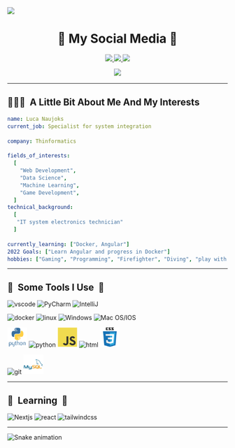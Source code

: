 <p>
  <img src="https://cdn.discordapp.com/attachments/928355958281883748/1032721085831057428/github-header-image.png" align="center"/>
</p>

<h1 align="center">
  💬 My Social Media 💬
</h1>

<p align="center">
<a href="https://bobby68.de" target="_blank">
  <img height="50" src="https://user-images.githubusercontent.com/46517096/166972883-f5f1d88c-0246-4374-88ac-ded0f2cf0699.png"/>
  
<a href="https://discord.com/users/528982743623925781" target="_blank">
  <img height="50" src="https://img.icons8.com/color/344/discord-new-logo.png"/>
</a>
<a href="https://stackoverflow.com/users/20371424/bobby68" target="_blank">
  <img height="50" src="https://github.com/luca-naujoks/pictures/blob/1559270bea4c79e7fb11cd3a69d232f456c18ff9/pngwing.com.png"/>
</a>
</p>

<p align="center">
  <img src= "https://giffiles.alphacoders.com/487/48723.gif">
</p>

---

<h2> 👨🏻‍💻 &nbsp;A Little Bit About Me And My Interests</h2>

```yaml
name: Luca Naujoks
current_job: Specialist for system integration

company: Thinformatics

fields_of_interests:
  [
    "Web Development",
    "Data Science",
    "Machine Learning",
    "Game Development",
  ]
technical_background:
  [
   "IT system electronics technician"
  ]
  
currently_learning: ["Docker, Angular"]
2022 Goals: ["Learn Angular and progress in Docker"]
hobbies: ["Gaming", "Programming", "Firefighter", "Diving", "play with hardware"]
```
  
---  
  
<h2> 🚀 &nbsp;Some Tools I Use&nbsp; 🚀</h2>
<p align="left">
<img src="https://cdn.jsdelivr.net/gh/devicons/devicon/icons/vscode/vscode-original.svg" alt="vscode" width="45" height="45"/>
<img src="https://upload.wikimedia.org/wikipedia/commons/1/1d/PyCharm_Icon.svg"
alt="PyCharm" width="45" height="45">
<img src="https://upload.wikimedia.org/wikipedia/commons/9/9c/IntelliJ_IDEA_Icon.svg"
alt="IntelliJ" width="45" height="45">
</p>

<p align="left">
<img src="https://cdn.jsdelivr.net/gh/devicons/devicon/icons/docker/docker-original.svg" alt="docker" width="45" height="45"/>
<img src="https://cdn.jsdelivr.net/gh/devicons/devicon/icons/linux/linux-original.svg" alt="linux" width="45" height="45"/>
<img src="https://www.kim-bewertung.de/wp-content/uploads/2021/06/Windows-10-Icon.png" alt="Windows" width="45" height="45"/>
<img src="https://upload.wikimedia.org/wikipedia/commons/thumb/a/ab/Icon-Mac.svg/256px-Icon-Mac.svg.png"
alt="Mac OS/IOS" width="45"height="45"/>
</p>

<p align="left">
<img src="https://raw.githubusercontent.com/devicons/devicon/master/icons/python/python-original-wordmark.svg" alt="python" width="45" height="45" />
<img src="https://cdn-icons-png.flaticon.com/512/5968/5968282.png" alt="python" width="45" height="45" />
<img src="https://raw.githubusercontent.com/devicons/devicon/master/icons/javascript/javascript-original.svg" alt="javascript" width="45" height="45" />
<img src="https://cdn.jsdelivr.net/gh/devicons/devicon/icons/html5/html5-original.svg" alt="html" width="45" height="45"/>
<img src="https://raw.githubusercontent.com/devicons/devicon/master/icons/css3/css3-original-wordmark.svg" alt="css3" width="45" height="45" />
</p>

<p align="left">
<img src="https://cdn.jsdelivr.net/gh/devicons/devicon/icons/git/git-original.svg" alt="git" width="45" height="45"/>
<img src="https://raw.githubusercontent.com/devicons/devicon/master/icons/mysql/mysql-original-wordmark.svg" alt="mysql" width="45" height="45" />
</p>

---
<h2>🚀 &nbsp;Learning&nbsp; 🚀</h2>
<p align="left">
<img src="https://cdn.aglty.io/bwql7jyk/Attachments/NewItems/image_20211214122557_0.png" alt="Nextjs" width="45" height="45"/>
<img src="https://upload.wikimedia.org/wikipedia/commons/thumb/a/a7/React-icon.svg/2300px-React-icon.svg.png" alt="react" width="45" height="45" />
<img src="https://upload.wikimedia.org/wikipedia/commons/d/d5/Tailwind_CSS_Logo.svg" alt="tailwindcss" width="45" height="45" />
</p>

---
![Snake animation](https://github.com/thepiyushmalhotra/thepiyushmalhotra/blob/output/github-contribution-grid-snake.svg)
